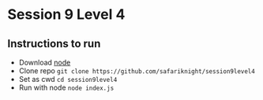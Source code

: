 # Session 9 Level 4

## Instructions to run
- Download [node](https://nodejs.org/en)
- Clone repo `git clone https://github.com/safariknight/session9level4`
- Set as cwd `cd session9level4`
- Run with node `node index.js`
